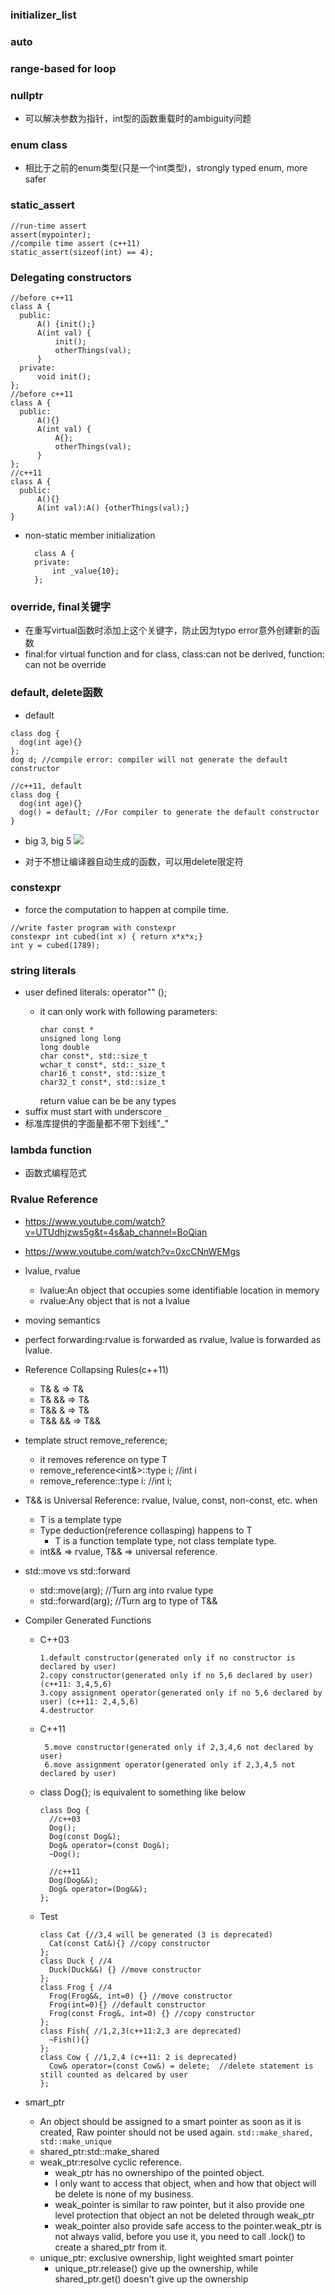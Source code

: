 ### initializer_list
### auto
### range-based for loop
### nullptr
  - 可以解决参数为指针，int型的函数重载时的ambiguity问题
### enum class
  - 相比于之前的enum类型(只是一个int类型)，strongly typed enum, more safer
### static_assert
  ```
  //run-time assert
  assert(mypointer);
  //compile time assert (c++11)
  static_assert(sizeof(int) == 4);
  ```
### Delegating constructors
  ```
  //before c++11
  class A {
    public:
        A() {init();}
        A(int val) {
            init(); 
            otherThings(val);
        }
    private:
        void init();
  };
  //before c++11
  class A {
    public:
        A(){}
        A(int val) {
            A{};  
            otherThings(val);
        }
  };
  //c++11
  class A {
    public:
        A(){}
        A(int val):A() {otherThings(val);}
  }
  ```
- non-static member initialization
  ```
    class A {
    private:
        int _value{10};
    };
  ```
### override, final关键字
 - 在重写virtual函数时添加上这个关键字，防止因为typo error意外创建新的函数
 - final:for virtual function and for class, class:can not be derived, function: can not be override
### default, delete函数
 - default
  ```
  class dog {
    dog(int age){}
  };
  dog d; //compile error: compiler will not generate the default constructor

  //c++11, default
  class dog {
    dog(int age){}
    dog() = default; //For compiler to generate the default constructor
  }
  ```
 - big 3, big 5 
    ![](images/big3-big5.png)

 - 对于不想让编译器自动生成的函数，可以用delete限定符
### constexpr
 - force the computation to happen at compile time.
  ```
  //write faster program with constexpr
  constexpr int cubed(int x) { return x*x*x;}
  int y = cubed(1789);
  ```
### string literals
 - user defined literals: <return> operator"" <suffix>(<parameters>);
   - it can only work with following parameters:
      ```
      char const *
      unsigned long long
      long double
      char const*, std::size_t
      wchar_t const*, std::_size_t
      char16_t const*, std::size_t
      char32_t const*, std::size_t
      ```
      return value can be be any types
  - suffix must start with underscore `_`
- 标准库提供的字面量都不带下划线"_"
### lambda function
- 函数式编程范式
### Rvalue Reference
- https://www.youtube.com/watch?v=UTUdhjzws5g&t=4s&ab_channel=BoQian
- https://www.youtube.com/watch?v=0xcCNnWEMgs
- lvalue, rvalue
  - lvalue:An object that occupies some identifiable location in memory
  - rvalue:Any object that is not a lvalue
- moving semantics
- perfect forwarding:rvalue is forwarded as rvalue, lvalue is forwarded as lvalue.
- Reference Collapsing Rules(c++11)
  - T& & => T&
  - T& && => T&
  - T&& & => T&
  - T&& && => T&&
- template <typename T> struct remove_reference;   
  - it removes reference on type T
  - remove_reference<int&>::type i;  //int i
  - remove_reference<int>::type i: //int i;
- T&& is Universal Reference: rvalue, lvalue, const, non-const, etc.
  when 
  - T is a template type
  - Type deduction(reference collasping) happens to T
     - T is a function template type, not class template type.
  - int&& => rvalue, T&& => universal reference.
- std::move vs std::forward
  - std::move<T>(arg); //Turn arg into rvalue type
  - std::forward<T>(arg); //Turn arg to type of T&&

- Compiler Generated Functions
  - C++03
     ```
     1.default constructor(generated only if no constructor is declared by user)
     2.copy constructor(generated only if no 5,6 declared by user)(c++11: 3,4,5,6)
     3.copy assignment operator(generated only if no 5,6 declared by user) (c++11: 2,4,5,6)
     4.destructor
     ```
  - C++11
    ```
     5.move constructor(generated only if 2,3,4,6 not declared by user)
     6.move assignment operator(generated only if 2,3,4,5 not declared by user)
    ```
  - class Dog{}; is equivalent to something like below
    ```
    class Dog {
      //c++03
      Dog();
      Dog(const Dog&);
      Dog& operator=(const Dog&);
      ~Dog();

      //c++11
      Dog(Dog&&);
      Dog& operator=(Dog&&);
    };
    ```
  - Test
    ```
    class Cat {//3,4 will be generated (3 is deprecated)
      Cat(const Cat&){} //copy constructor
    };
    class Duck { //4
      Duck(Duck&&) {} //move constructor
    };
    class Frog { //4
      Frog(Frog&&, int=0) {} //move constructor
      Frog(int=0){} //default constructor
      Frog(const Frog&, int=0) {} //copy constructor
    };
    class Fish{ //1,2,3(c++11:2,3 are deprecated)
      ~Fish(){}
    };
    class Cow { //1,2,4 (c++11: 2 is deprecated)
      Cow& operator=(const Cow&) = delete;  //delete statement is still counted as delcared by user
    };
    ```
- smart_ptr
  - An object should be assigned to a smart pointer as soon as it is created,  Raw pointer should not be used again. `std::make_shared, std::make_unique`
  - shared_ptr:std::make_shared
  - weak_ptr:resolve cyclic reference.
    - weak_ptr has no ownershipo of the pointed object.
    - I only want to access that object, when and how that object will be delete is none of my business.
    - weak_pointer is similar to raw pointer, but it also provide one level protection that object an not be deleted through weak_ptr
    - weak_pointer also provide safe access to the pointer.weak_ptr is not always valid,
     before you use it, you need to call .lock() to create a shared_ptr from it.
  - unique_ptr: exclusive ownership, light weighted smart pointer
    - unique_ptr.release() give up the ownership, while shared_ptr.get() doesn't give up the ownership